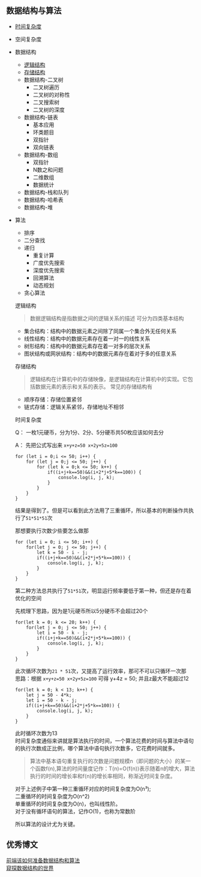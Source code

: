## 数据结构与算法
- <a href="#sjfz">时间复杂度</a>
- 空间复杂度
- 数据结构  
    - <a href="#ljjg">逻辑结构</a>
    - <a href="#ccjg">存储结构</a>
    - 数据结构-二叉树   
        - 二叉树遍历
        - 二叉树的对称性
        - 二叉搜索树
        - 二叉树的深度
    - 数据结构-链表   
        - 基本应用
        - 环类题目
        - 双指针
        - 双向链表
    - 数据结构-数组   
        - 双指针
        - N数之和问题
        - 二维数组
        - 数据统计
    - 数据结构-栈和队列
    - 数据结构-哈希表
    - 数据结构-堆
- 算法
    - 排序
    - 二分查找
    - 递归
        - 重复计算
        - 广度优先搜索
        - 深度优先搜索
        - 回溯算法
        - 动态规划
    - 贪心算法


    <a id="ljjg">逻辑结构</a>
    >数据逻辑结构是指数据之间的逻辑关系的描述
    可分为四类基本结构
    - 集合结构：结构中的数据元素之间除了同属一个集合外无任何关系
    - 线性结构：结构中的数据元素存在着一对一的线性关系
    - 树形结构：结构中的数据元素存在着一对多的层次关系
    - 图状结构或网状结构：结构中的数据元素存在着对于多的任意关系

    <a id="ccjg">存储结构</a>
    > 逻辑结构在计算机中的存储映像，是逻辑结构在计算机中的实现。它包括数据元素的表示和关系的表示。
    常见的存储结构有
    - 顺序存储：存储位置紧邻
    - 链式存储：逻辑关系紧邻，存储地址不相邻

    <a id="sjfz">时间复杂度</a>

    Q： 一枚1元硬币，分为1分、2分、5分硬币共50枚应该如何去分   

    A： 先把公式写出来 `x+y+z=50 x+2y+5z=100`

    ```
    for (let i = 0;i <= 50; i++) {
        for (let j = 0;j <= 50; j++) {
            for (let k = 0;k <= 50; k++) {
                if((i+j+k==50)&&(i+2*j+5*k==100)) {
                    console.log(i, j, k);
                }
            }
        }
    }
    ```
    结果是得到了。但是可以看到此方法用了三重循环，所以基本的判断操作共执行了`51*51*51`次   

    那想要执行次数少些要怎么做那

    ```
    for (let i = 0; i <= 50; i++) {
        for(let j = 0; j <= 50; j++) {
            let k = 50 - i - j;
            if((i+j+k==50)&&(i+2*j+5*k==100)) {
                console.log(i, j, k);
            }
        }
    }
    ```

    第二种方法总共执行了`51*51`次，明显运行频率要低于第一种，但还是存在着优化的空间

    先梳理下思路，因为是1元硬币所以5分硬币不会超过20个

    ```
    for(let k = 0; k <= 20; k++) {
        for(let j = 0; j <= 50; j++) {
            let i = 50 - k - j;
            if((i+j+k==50)&&(i+2*j+5*k==100)) {
                console.log(i, j, k);
            }
        }
    }

    ```

    此次循环次数为`21 * 51`次，又提高了运行效率，那可不可以只循环一次那   
    思路：根据 `x+y+z=50 x+2y+5z=100` 可得 y+4z = 50; 并且z最大不能超过12
    ```
    for(let k = 0; k < 13; k++) {
        let j = 50 - 4*k;
        let i = 50 - k - j;
        if((i+j+k==50)&&(i+2*j+5*k==100)) {
            console.log(i, j, k);
        }
    }
    ```

    此时循环次数为13  
    时间复杂度通俗来讲就是算法执行的时间，一个算法花费的时间与算法中语句的执行次数成正比例，哪个算法中语句执行次数多，它花费时间就多。 
    >算法中基本语句重复执行的次数是问题规模n（即问题的大小）的某一个函数f(n),算法的时间量度记作：T(n)=O(f(n))表示随着n的增大，算法执行的时间的增长率和f(n)的增长率相同，称渐近时间复杂度。

    对于上述例子中第一种三重循环对应的时间复杂度为O(n³);   
    二重循环的时间复杂度为O(n^2)   
    单重循环的时间复杂度为O(n)，也叫线性阶。   
    对于没有循环语句的算法，记作O(1)，也称为常数阶   

    所以算法的设计尤为关键。





## 优秀博文

<a href="https://juejin.im/post/5d5b307b5188253da24d3cd1">前端该如何准备数据结构和算法</a>   
<a href="https://juejin.im/post/5cd1ab3df265da03587c142a?utm_source=gold_browser_extension#heading-7">窥探数据结构的世界</a>
